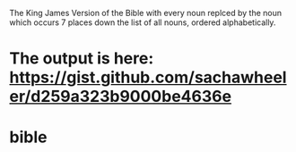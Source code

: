 
The King James Version of the Bible with every noun replced by the noun which occurs
7 places down the list of all nouns, ordered alphabetically.

The output is here: https://gist.github.com/sachawheeler/d259a323b9000be4636e
=======
# bible
